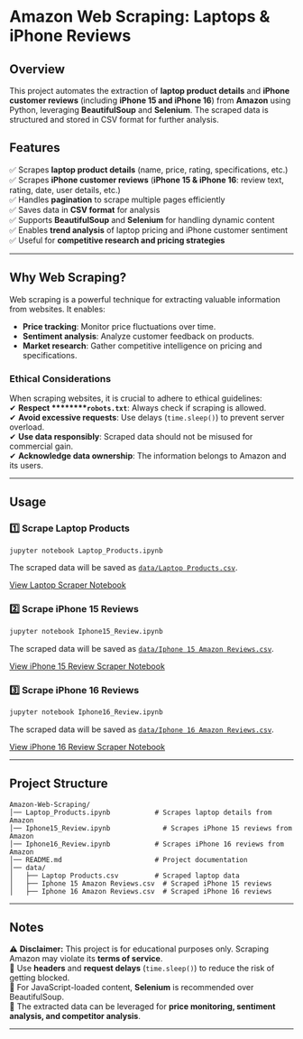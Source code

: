 # Amazon Web Scraping: Laptops & iPhone Reviews

## Overview

This project automates the extraction of **laptop product details** and **iPhone customer reviews** (including **iPhone 15 and iPhone 16**) from **Amazon** using Python, leveraging **BeautifulSoup** and **Selenium**. The scraped data is structured and stored in CSV format for further analysis.

## Features

✅ Scrapes **laptop product details** (name, price, rating, specifications, etc.)\
✅ Scrapes **iPhone customer reviews** (**iPhone 15 & iPhone 16**: review text, rating, date, user details, etc.)\
✅ Handles **pagination** to scrape multiple pages efficiently\
✅ Saves data in **CSV format** for analysis\
✅ Supports **BeautifulSoup** and **Selenium** for handling dynamic content\
✅ Enables **trend analysis** of laptop pricing and iPhone customer sentiment\
✅ Useful for **competitive research and pricing strategies**

---

## Why Web Scraping?

Web scraping is a powerful technique for extracting valuable information from websites. It enables:

- **Price tracking**: Monitor price fluctuations over time.
- **Sentiment analysis**: Analyze customer feedback on products.
- **Market research**: Gather competitive intelligence on pricing and specifications.

### Ethical Considerations

When scraping websites, it is crucial to adhere to ethical guidelines:\
✔ **Respect \*\*\*\*****`robots.txt`**: Always check if scraping is allowed.\
✔ **Avoid excessive requests**: Use delays (`time.sleep()`) to prevent server overload.\
✔ **Use data responsibly**: Scraped data should not be misused for commercial gain.\
✔ **Acknowledge data ownership**: The information belongs to Amazon and its users.

---

## Usage

### 1️⃣ Scrape Laptop Products

```bash
jupyter notebook Laptop_Products.ipynb
```

The scraped data will be saved as [`data/Laptop Products.csv`](https://github.com/snehuuu28/Amazon-Web-Scraping/blob/main/data/Laptop%20Products.csv).

[View Laptop Scraper Notebook](https://github.com/snehuuu28/Amazon-Web-Scraping/blob/main/Laptop_Products.ipynb)

### 2️⃣ Scrape iPhone 15 Reviews

```bash
jupyter notebook Iphone15_Review.ipynb
```

The scraped data will be saved as [`data/Iphone 15 Amazon Reviews.csv`](https://github.com/snehuuu28/Amazon-Web-Scraping/blob/main/data/Iphone%2015%20Amazon%20Reviews.csv).

[View iPhone 15 Review Scraper Notebook](https://github.com/snehuuu28/Amazon-Web-Scraping/blob/main/Iphone_Review.ipynb)

### 3️⃣ Scrape iPhone 16 Reviews

```bash
jupyter notebook Iphone16_Review.ipynb
```

The scraped data will be saved as [`data/Iphone 16 Amazon Reviews.csv`](https://github.com/snehuuu28/Amazon-Web-Scraping/blob/main/data/Iphone%2016%20Amazon%20Reviews.csv).

[View iPhone 16 Review Scraper Notebook](https://github.com/snehuuu28/Amazon-Web-Scraping/blob/main/Iphone16_Review.ipynb)

---

## Project Structure

```
Amazon-Web-Scraping/
│── Laptop_Products.ipynb           # Scrapes laptop details from Amazon
│── Iphone15_Review.ipynb             # Scrapes iPhone 15 reviews from Amazon
│── Iphone16_Review.ipynb           # Scrapes iPhone 16 reviews from Amazon
│── README.md                       # Project documentation
│── data/                           
│   ├── Laptop Products.csv         # Scraped laptop data
│   ├── Iphone 15 Amazon Reviews.csv  # Scraped iPhone 15 reviews
│   ├── Iphone 16 Amazon Reviews.csv  # Scraped iPhone 16 reviews
```

---

## Notes

⚠ **Disclaimer:** This project is for educational purposes only. Scraping Amazon may violate its **terms of service**.\
🔹 Use **headers** and **request delays** (`time.sleep()`) to reduce the risk of getting blocked.\
🔹 For JavaScript-loaded content, **Selenium** is recommended over BeautifulSoup.\
🔹 The extracted data can be leveraged for **price monitoring, sentiment analysis, and competitor analysis**.

---

